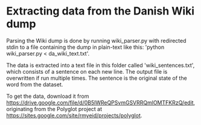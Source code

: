# Extracting data from the Danish Wiki dump
Parsing the Wiki dump is done by running wiki_parser.py with redirected stdin to a file containing the dump in plain-text like this: 'python wiki_parser.py < da_wiki_text.txt'.

The data is extracted into a text file in this folder called 'wiki_sentences.txt', which consists of a sentence on each new line.
The output file is overwritten if run multiple times.
The sentence is the original state of the word from the dataset.


To get the data, download it from https://drive.google.com/file/d/0B5lWReQPSvmGSVRRQmlOMTFKRzQ/edit, originating from the Polyglot project at https://sites.google.com/site/rmyeid/projects/polyglot. 